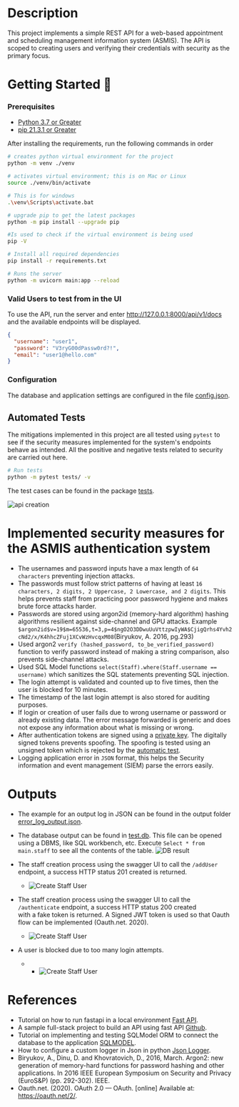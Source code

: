 # Description

This project implements a simple REST API for a web-based appointment and scheduling management information system (ASMIS).
The API is scoped to creating users and verifying their credentials with security as the primary focus.

# Getting Started 🚀

### Prerequisites
* <a href=https://www.python.org/downloads/release/python-370/> Python 3.7 or Greater</a>
* <a href=https://pip.pypa.io/en/stable/installation/> pip 21.3.1 or Greater</a>

After installing the requirements, run the following commands in order
```bash
# creates python virtual environment for the project
python -m venv ./venv 

# activates virtual environment; this is on Mac or Linux
source ./venv/bin/activate 

# This is for windows
.\venv\Scripts\activate.bat 

# upgrade pip to get the latest packages
python -m pip install --upgrade pip 

#Is used to check if the virtual environment is being used 
pip -V  

# Install all required dependencies
pip install -r requirements.txt 

# Runs the server
python -m uvicorn main:app --reload 
```

### Valid Users to test from in the UI

To use the API, run the server and enter http://127.0.0.1:8000/api/v1/docs and 
the available endpoints will be displayed.

```json
{
  "username": "user1",
  "password": "V3ryG00dPassw0rd?!",
  "email": "user1@hello.com"
}
```
### Configuration
The database and application settings are configured in the file [config.json](./config/config.json). 

## Automated Tests
The mitigations implemented in this project are all tested using ```pytest``` to see if the security measures implemented for the system's endpoints behave as intended. 
All the positive and negative tests related to security are carried out here.

```bash
# Run tests
python -m pytest tests/ -v 
```
The test cases can be found in the package [tests](./tests).

![api creation](./docs/images/test_cases.png)

# Implemented security measures for the ASMIS authentication system

* The usernames and password inputs have a max length of ```64 characters``` preventing injection attacks.
* The passwords must follow strict patterns of having at least ```16 characters, 2 digits, 2 Uppercase, 2 Lowercase, and 2 digits```.
This helps prevents staff from practicing poor password hygiene and makes brute force attacks harder.
* Passwords are stored using argon2id (memory-hard algorithm) hashing algorithms resilient against side-channel and GPU attacks.
  Example ```$argon2id$v=19$m=65536,t=3,p=4$ngO2O3DDwuUuVttzpwIyWA$CjigQrhs4Yvh2cNd2/x/K4hhcZFuj1XCvWzHvcqxM08```(Biryukov, A. 2016, pg.293)
* Used argon2 ```verify (hashed_password, to_be_verified_password)``` function to verify password instead of making a
  string comparison, also prevents side-channel attacks.
* Used SQL Model functions ```select(Staff).where(Staff.username == username)``` which sanitizes the SQL statements
  preventing SQL injection.
* The login attempt is validated and counted up to five times, then the user is blocked for 10 minutes.
* The timestamp of the last login attempt is also stored for auditing purposes.
* If login or creation of user fails due to wrong username or password or already existing data. The error message forwarded is generic and does
not expose any information about what is missing or wrong.
* After authentication tokens are signed using a [private key](./private_key_for_testing_purposes.pem). 
The digitally signed tokens prevents spoofing. The spoofing is tested using an unsigned token which is rejected by the [automatic test](./tests/utils/test_jwt_utils.py).   
* Logging application error in ```JSON``` format, this helps the Security information and event management (SIEM) parse the errors easily.

# Outputs
* The example for an output log in JSON can be found in the output folder [error_log_output.json](./docs/outputs/error_log_ouput.json).
* The database output can be found in [test.db](test.db). This file can be opened using a DBMS, like SQL workbench, etc. 
Execute ```Select * from main.staff``` to see all the contents of the table.
![DB result](./docs/images/db.png)
* The staff creation process using the swagger UI to call the ```/addUser``` endpoint, a success HTTP status 201 created is returned.

  * ![Create Staff User](./docs/images/account_creation.png)

* The staff creation process using the swagger UI to call the ```/authenticate``` endpoint, a success HTTP status 200 created  
with a fake token is returned. A Signed JWT token is used so that Oauth flow can be implemented (Oauth.net. 2020).
  * ![Create Staff User](./docs/images/account_verification.png)
* A user is blocked due to too many login attempts.
  * * ![Create Staff User](./docs/images/too_many_attempts.png)
# References

* Tutorial on how to run fastapi in a local
  environment <a href=https://fastapi.tiangolo.com/tutorial/first-steps/ class="external-link" target="_blank">
  Fast API</a>.
* A sample full-stack project to build an API using fast
  API <a href=https://github.com/scionoftech/FastAPI-Full-Stack-Samples class="external-link" target="_blank">
  Github</a>.
* Tutorial on implementing and testing SQLModel ORM to connect the database to the
  application <a href=https://sqlmodel.tiangolo.com/tutorial/fastapi/tests/#configure-the-in-memory-database>
  SQLMODEL</a>.
* How to configure a custom logger in Json in python <a href=https://pypi.org/project/python-json-logger/> Json Logger</a>.
* Biryukov, A., Dinu, D. and Khovratovich, D., 2016, March. Argon2: new generation of memory-hard functions for password hashing and other applications. In 2016 IEEE European Symposium on Security and Privacy (EuroS&P) (pp. 292-302). IEEE.
* Oauth.net. (2020). OAuth 2.0 — OAuth. [online] Available at: https://oauth.net/2/.
